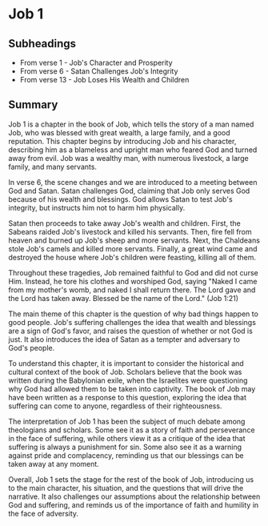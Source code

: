 # Job 1

## Subheadings

* From verse 1 - Job's Character and Prosperity
* From verse 6 - Satan Challenges Job's Integrity
* From verse 13 - Job Loses His Wealth and Children

## Summary

Job 1 is a chapter in the book of Job, which tells the story of a man named Job, who was blessed with great wealth, a large family, and a good reputation. This chapter begins by introducing Job and his character, describing him as a blameless and upright man who feared God and turned away from evil. Job was a wealthy man, with numerous livestock, a large family, and many servants.

In verse 6, the scene changes and we are introduced to a meeting between God and Satan. Satan challenges God, claiming that Job only serves God because of his wealth and blessings. God allows Satan to test Job's integrity, but instructs him not to harm him physically.

Satan then proceeds to take away Job's wealth and children. First, the Sabeans raided Job's livestock and killed his servants. Then, fire fell from heaven and burned up Job's sheep and more servants. Next, the Chaldeans stole Job's camels and killed more servants. Finally, a great wind came and destroyed the house where Job's children were feasting, killing all of them.

Throughout these tragedies, Job remained faithful to God and did not curse Him. Instead, he tore his clothes and worshiped God, saying "Naked I came from my mother's womb, and naked I shall return there. The Lord gave and the Lord has taken away. Blessed be the name of the Lord." (Job 1:21)

The main theme of this chapter is the question of why bad things happen to good people. Job's suffering challenges the idea that wealth and blessings are a sign of God's favor, and raises the question of whether or not God is just. It also introduces the idea of Satan as a tempter and adversary to God's people.

To understand this chapter, it is important to consider the historical and cultural context of the book of Job. Scholars believe that the book was written during the Babylonian exile, when the Israelites were questioning why God had allowed them to be taken into captivity. The book of Job may have been written as a response to this question, exploring the idea that suffering can come to anyone, regardless of their righteousness.

The interpretation of Job 1 has been the subject of much debate among theologians and scholars. Some see it as a story of faith and perseverance in the face of suffering, while others view it as a critique of the idea that suffering is always a punishment for sin. Some also see it as a warning against pride and complacency, reminding us that our blessings can be taken away at any moment.

Overall, Job 1 sets the stage for the rest of the book of Job, introducing us to the main character, his situation, and the questions that will drive the narrative. It also challenges our assumptions about the relationship between God and suffering, and reminds us of the importance of faith and humility in the face of adversity.